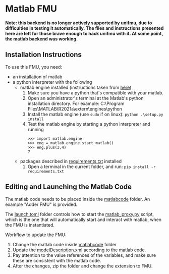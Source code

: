 # Matlab FMU

**Note: this backend is no longer actively supported by unifmu, due to difficulties in testing it automatically. 
The files and instructions presented here are left for those brave enough to hack unifmu with it. At some point, the matlab backend was working.**

## Installation Instructions

To use this FMU, you need:
- an installation of matlab
- a python interpreter with the following
  - matlab engine installed (instructions taken from [here](https://se.mathworks.com/help/matlab/matlab_external/install-the-matlab-engine-for-python.html))
    1. Make sure you have a python that's compatible with your matlab.
    2. Open an administrator's terminal at the Matlab's python installation directory. For example: C:\Program Files\MATLAB\R2021a\extern\engines\python
    3. Install the matlab engine (use `sudo` if on linux): `python .\setup.py install`
    4. Test the matlab engine by starting a python interpreter and running
        ```
        >>> import matlab.engine
        >>> eng = matlab.engine.start_matlab()
        >>> eng.plus(3,4)
        7
        ```
  - packages described in [requirements.txt](./requirements.txt) installed
    1. Open a terminal in the current folder, and run: `pip install -r requirements.txt`

## Editing and Launching the Matlab Code

The matlab code needs to be placed inside the [matlabcode](./matlabcode) folder.
An example "Adder FMU" is provided.

The [launch.toml](./launch.toml) folder controls how to start the [matlab_proxy.py](./matlab_proxy.py) script, 
which is the one that will automatically start and interact with matlab, when the FMU is instantiated.

Workflow to update the FMU:
1. Change the matlab code inside [matlabcode](./matlabcode) folder
2. Update the [modelDescription.xml](./modelDescription.xml) according to the matlab code.
  1. Pay attention to the value references of the variables, and make sure these are consistent with the matlab code.
3. After the changes, zip the folder and change the extension to FMU.
